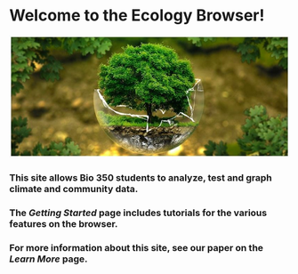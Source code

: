 Welcome to the Ecology Browser!
===============================

![eco symbol](tree.jpg)

### This site allows Bio 350 students to analyze, test and graph climate and community data. </br>
### The *Getting Started* page includes tutorials for the various features on the browser. </br>
### For more information about this site, see our paper on the *Learn More* page. <br/>
